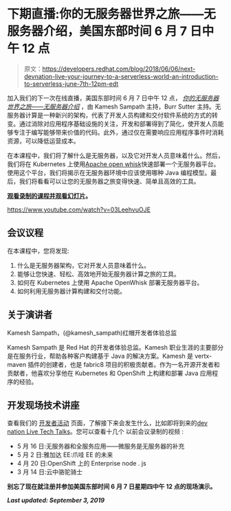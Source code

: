# 下期直播:你的无服务器世界之旅——无服务器介绍，美国东部时间 6 月 7 日中午 12 点

> 原文：<https://developers.redhat.com/blog/2018/06/06/next-devnation-live-your-journey-to-a-serverless-world-an-introduction-to-serverless-june-7th-12pm-edt>

加入我们的下一次在线直播，美国东部时间 6 月 7 日中午 12 点， [*你的无服务器世界之旅——无服务器介绍*](https://onlinexperiences.com/Server.nxp?LASCmd=AI:4;F:APIUTILS!51004&PageID=2C1CF13E-08F4-43A4-B25D-0B38FE3226CF&AffiliateData=blog) ，由 Kamesh Sampath 主持，Burr Sutter 主持。无服务器计算是一种新兴的架构，代表了开发人员构建和交付软件系统的方式的转变。通过消除对应用程序基础设施的关注，开发和部署得到了简化，使开发人员能够专注于编写能够带来价值的代码。此外，通过仅在需要响应应用程序事件时消耗资源，可以降低运营成本。

在本课程中，我们将了解什么是无服务器，以及它对开发人员意味着什么。然后，我们将在 Kubernetes 上使用[Apache open whisk](https://openwhisk.apache.org/)快速部署一个无服务器平台。使用这个平台，我们将揭示在无服务器环境中应该使用哪种 Java 编程模型。最后，我们将看看可以让您的无服务器之旅变得快速、简单且高效的工具。

**[观看录制的课程并观看幻灯片](https://developers.redhat.com/videos/youtube/03LeehvuOJE/)。**

https://www.youtube.com/watch?v=03LeehvuOJE

## **会议议程**

在本课程中，您将发现:

1.  什么是无服务器架构，它对开发人员意味着什么。
2.  能够让您快速、轻松、高效地开始无服务器计算之旅的工具。
3.  如何在 Kubernetes 上使用 Apache OpenWhisk 部署无服务器平台。
4.  如何利用无服务器计算构建和交付功能。

## **关于演讲者**

Kamesh Sampath，(@kamesh_sampath)红帽开发者体验总监

Kamesh Sampath 是 Red Hat 的开发者体验总监。Kamesh 职业生涯的主要部分是在服务行业，帮助各种客户构建基于 Java 的解决方案。Kamesh 是 vertx-maven 插件的创建者，也是 fabric8 项目的积极贡献者。作为一名开源开发者和贡献者，他喜欢分享他在 Kubernetes 和 OpenShift 上构建和部署 Java 应用程序的经验。

## **开发现场技术讲座**

查看我们的 [开发者活动](https://developers.redhat.com/events/) 页面，了解接下来会发生什么，比如即将到来的[dev nation Live Tech Talks](https://onlinexperiences.com/Server.nxp?LASCmd=AI:4;F:APIUTILS!51004&PageID=2C1CF13E-08F4-43A4-B25D-0B38FE3226CF&AffiliateData=blog)。您可以查看十几个 以前会议录制的视频 :

*   5 月 16 日:无服务器和全服务应用——微服务是无服务器的补充
*   5 月 2 日:雅加达 EE:爪哇 EE 的未来
*   4 月 20 日:OpenShift 上的 Enterprise node . js
*   3 月 14 日:云中骆驼骑士  

**别忘了现在就注册**[](https://onlinexperiences.com/Server.nxp?LASCmd=AI:4;F:APIUTILS!51004&PageID=2C1CF13E-08F4-43A4-B25D-0B38FE3226CF&AffiliateData=blog)****并参加美国东部时间 6 月 7 日星期四中午 12 点的现场演示。****

***Last updated: September 3, 2019***